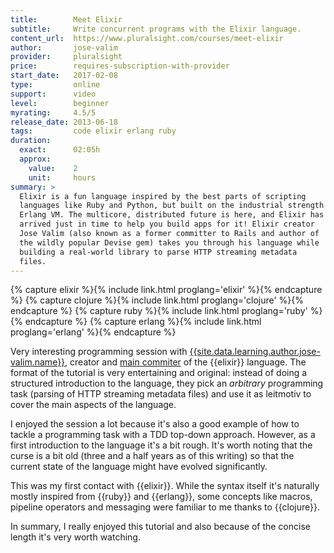 ```yaml
---
title:        Meet Elixir
subtitle:     Write concurrent programs with the Elixir language.
content_url:  https://www.pluralsight.com/courses/meet-elixir
author:       jose-valim
provider:     pluralsight
price:        requires-subscription-with-provider
start_date:   2017-02-08
type:         online
support:      video
level:        beginner
myrating:     4.5/5
release_date: 2013-06-18
tags:         code elixir erlang ruby
duration:
  exact:      02:05h
  approx:
    value:    2
    unit:     hours
summary: >
  Elixir is a fun language inspired by the best parts of scripting
  languages like Ruby and Python, but built on the industrial strength
  Erlang VM. The multicore, distributed future is here, and Elixir has
  arrived just in time to help you build apps for it! Elixir creator
  Jose Valim (also known as a former committer to Rails and author of
  the wildly popular Devise gem) takes you through his language while
  building a real-world library to parse HTTP streaming metadata
  files.
---
```


{% capture elixir %}{% include link.html proglang='elixir' %}{% endcapture %}
{% capture clojure %}{% include link.html proglang='clojure' %}{% endcapture %}
{% capture ruby %}{% include link.html proglang='ruby' %}{% endcapture %}
{% capture erlang %}{% include link.html proglang='erlang' %}{% endcapture %}

Very interesting programming session with
[{{site.data.learning.author.jose-valim.name}}]({{site.data.learning.author.jose-valim.github}}),
creator and [main commiter](https://github.com/elixir-lang/elixir/graphs/contributors)
of the {{elixir}} language. The format of the
tutorial is very entertaining and original: instead of doing a
structured introduction to the language, they pick an _arbitrary_
programming task (parsing of HTTP streaming metadata files) and use it
as leitmotiv to cover the main aspects of the language.

I enjoyed the session a lot because it's also a good example of how to
tackle a programming task with a TDD top-down approach. However, as a
first introduction to the language it's a bit rough. It's worth noting
that the curse is a bit old (three and a half years as of this
writing) so that the current state of the language might have evolved
significantly.

This was my first contact with {{elixir}}. While the syntax itself
it's naturally mostly inspired from {{ruby}} and {{erlang}}, some
concepts like macros, pipeline operators and messaging were familiar
to me thanks to {{clojure}}.

In summary, I really enjoyed this tutorial and also because of the
concise length it's very worth watching.
